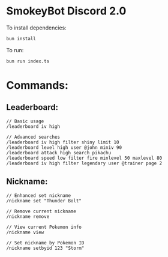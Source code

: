 # SmokeyBot Discord 2.0

To install dependencies:

```bash
bun install
```

To run:

```bash
bun run index.ts
```

# Commands:
## Leaderboard:
```
// Basic usage
/leaderboard iv high

// Advanced searches
/leaderboard iv high filter shiny limit 10
/leaderboard level high user @john miniv 90
/leaderboard attack high search pikachu
/leaderboard speed low filter fire minlevel 50 maxlevel 80
/leaderboard iv high filter legendary user @trainer page 2
```

## Nickname:
```
// Enhanced set nickname
/nickname set "Thunder Bolt"

// Remove current nickname
/nickname remove

// View current Pokemon info
/nickname view

// Set nickname by Pokemon ID
/nickname setbyid 123 "Storm"
```